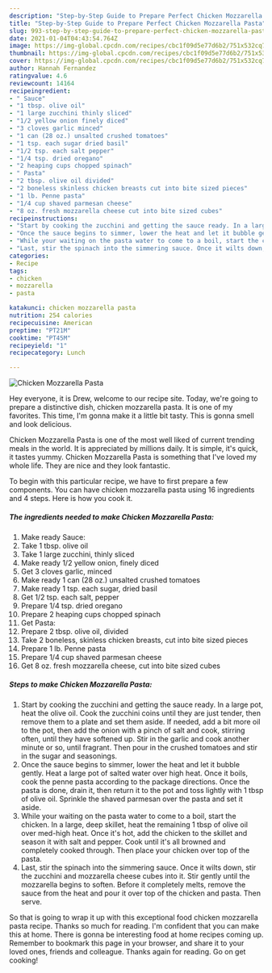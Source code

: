 ```yaml
---
description: "Step-by-Step Guide to Prepare Perfect Chicken Mozzarella Pasta"
title: "Step-by-Step Guide to Prepare Perfect Chicken Mozzarella Pasta"
slug: 993-step-by-step-guide-to-prepare-perfect-chicken-mozzarella-pasta
date: 2021-01-04T04:43:54.764Z
image: https://img-global.cpcdn.com/recipes/cbc1f09d5e77d6b2/751x532cq70/chicken-mozzarella-pasta-recipe-main-photo.jpg
thumbnail: https://img-global.cpcdn.com/recipes/cbc1f09d5e77d6b2/751x532cq70/chicken-mozzarella-pasta-recipe-main-photo.jpg
cover: https://img-global.cpcdn.com/recipes/cbc1f09d5e77d6b2/751x532cq70/chicken-mozzarella-pasta-recipe-main-photo.jpg
author: Hannah Fernandez
ratingvalue: 4.6
reviewcount: 14164
recipeingredient:
- " Sauce"
- "1 tbsp. olive oil"
- "1 large zucchini thinly sliced"
- "1/2 yellow onion finely diced"
- "3 cloves garlic minced"
- "1 can (28 oz.) unsalted crushed tomatoes"
- "1 tsp. each sugar dried basil"
- "1/2 tsp. each salt pepper"
- "1/4 tsp. dried oregano"
- "2 heaping cups chopped spinach"
- " Pasta"
- "2 tbsp. olive oil divided"
- "2 boneless skinless chicken breasts cut into bite sized pieces"
- "1 lb. Penne pasta"
- "1/4 cup shaved parmesan cheese"
- "8 oz. fresh mozzarella cheese cut into bite sized cubes"
recipeinstructions:
- "Start by cooking the zucchini and getting the sauce ready. In a large pot, heat the olive oil. Cook the zucchini coins until they are just tender, then remove them to a plate and set them aside. If needed, add a bit more oil to the pot, then add the onion with a pinch of salt and cook, stirring often, until they have softened up. Stir in the garlic and cook another minute or so, until fragrant. Then pour in the crushed tomatoes and stir in the sugar and seasonings."
- "Once the sauce begins to simmer, lower the heat and let it bubble gently. Heat a large pot of salted water over high heat. Once it boils, cook the penne pasta according to the package directions. Once the pasta is done, drain it, then return it to the pot and toss lightly with 1 tbsp of olive oil. Sprinkle the shaved parmesan over the pasta and set it aside."
- "While your waiting on the pasta water to come to a boil, start the chicken. In a large, deep skillet, heat the remaining 1 tbsp of olive oil over med-high heat. Once it&#39;s hot, add the chicken to the skillet and season it with salt and pepper. Cook until it&#39;s all browned and completely cooked through. Then place your chicken over top of the pasta."
- "Last, stir the spinach into the simmering sauce. Once it wilts down, stir the zucchini and mozzarella cheese cubes into it. Stir gently until the mozzarella begins to soften. Before it completely melts, remove the sauce from the heat and pour it over top of the chicken and pasta. Then serve."
categories:
- Recipe
tags:
- chicken
- mozzarella
- pasta

katakunci: chicken mozzarella pasta 
nutrition: 254 calories
recipecuisine: American
preptime: "PT21M"
cooktime: "PT45M"
recipeyield: "1"
recipecategory: Lunch

---
```



![Chicken Mozzarella Pasta](https://img-global.cpcdn.com/recipes/cbc1f09d5e77d6b2/751x532cq70/chicken-mozzarella-pasta-recipe-main-photo.jpg)

Hey everyone, it is Drew, welcome to our recipe site. Today, we're going to prepare a distinctive dish, chicken mozzarella pasta. It is one of my favorites. This time, I'm gonna make it a little bit tasty. This is gonna smell and look delicious.



Chicken Mozzarella Pasta is one of the most well liked of current trending meals in the world. It is appreciated by millions daily. It is simple, it's quick, it tastes yummy. Chicken Mozzarella Pasta is something that I've loved my whole life. They are nice and they look fantastic.


To begin with this particular recipe, we have to first prepare a few components. You can have chicken mozzarella pasta using 16 ingredients and 4 steps. Here is how you cook it.

<!--inarticleads1-->

##### The ingredients needed to make Chicken Mozzarella Pasta:

1. Make ready  Sauce:
1. Take 1 tbsp. olive oil
1. Take 1 large zucchini, thinly sliced
1. Make ready 1/2 yellow onion, finely diced
1. Get 3 cloves garlic, minced
1. Make ready 1 can (28 oz.) unsalted crushed tomatoes
1. Make ready 1 tsp. each sugar, dried basil
1. Get 1/2 tsp. each salt, pepper
1. Prepare 1/4 tsp. dried oregano
1. Prepare 2 heaping cups chopped spinach
1. Get  Pasta:
1. Prepare 2 tbsp. olive oil, divided
1. Take 2 boneless, skinless chicken breasts, cut into bite sized pieces
1. Prepare 1 lb. Penne pasta
1. Prepare 1/4 cup shaved parmesan cheese
1. Get 8 oz. fresh mozzarella cheese, cut into bite sized cubes




<!--inarticleads2-->

##### Steps to make Chicken Mozzarella Pasta:

1. Start by cooking the zucchini and getting the sauce ready. In a large pot, heat the olive oil. Cook the zucchini coins until they are just tender, then remove them to a plate and set them aside. If needed, add a bit more oil to the pot, then add the onion with a pinch of salt and cook, stirring often, until they have softened up. Stir in the garlic and cook another minute or so, until fragrant. Then pour in the crushed tomatoes and stir in the sugar and seasonings.
1. Once the sauce begins to simmer, lower the heat and let it bubble gently. Heat a large pot of salted water over high heat. Once it boils, cook the penne pasta according to the package directions. Once the pasta is done, drain it, then return it to the pot and toss lightly with 1 tbsp of olive oil. Sprinkle the shaved parmesan over the pasta and set it aside.
1. While your waiting on the pasta water to come to a boil, start the chicken. In a large, deep skillet, heat the remaining 1 tbsp of olive oil over med-high heat. Once it&#39;s hot, add the chicken to the skillet and season it with salt and pepper. Cook until it&#39;s all browned and completely cooked through. Then place your chicken over top of the pasta.
1. Last, stir the spinach into the simmering sauce. Once it wilts down, stir the zucchini and mozzarella cheese cubes into it. Stir gently until the mozzarella begins to soften. Before it completely melts, remove the sauce from the heat and pour it over top of the chicken and pasta. Then serve.




So that is going to wrap it up with this exceptional food chicken mozzarella pasta recipe. Thanks so much for reading. I'm confident that you can make this at home. There is gonna be interesting food at home recipes coming up. Remember to bookmark this page in your browser, and share it to your loved ones, friends and colleague. Thanks again for reading. Go on get cooking!
